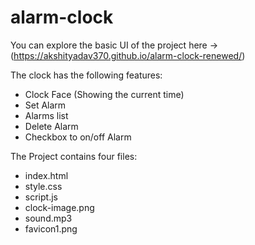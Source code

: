 # alarm-clock

You can explore the basic UI of the project here -> (https://akshityadav370.github.io/alarm-clock-renewed/)

The clock has the following features:

- Clock Face (Showing the current time)
- Set Alarm 
- Alarms list
- Delete Alarm
- Checkbox to on/off Alarm


The Project contains four files:
- index.html
- style.css
- script.js
- clock-image.png
- sound.mp3
- favicon1.png
